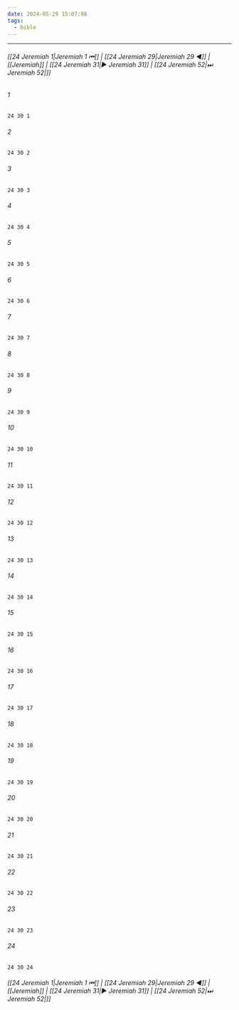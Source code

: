 ```yaml
---
date: 2024-05-29 15:07:08
tags:
  - bible
---
```

___

###### [[24 Jeremiah 1|Jeremiah 1 ⏮]] | [[24 Jeremiah 29|Jeremiah 29 ◀]] | [[Jeremiah]] | [[24 Jeremiah 31|▶ Jeremiah 31]] | [[24 Jeremiah 52|⏭ Jeremiah 52|]]

###### 1
``` verse
24 30 1 
```
###### 2
``` verse
24 30 2 
```
###### 3
``` verse
24 30 3 
```
###### 4
``` verse
24 30 4 
```
###### 5
``` verse
24 30 5 
```
###### 6
``` verse
24 30 6 
```
###### 7
``` verse
24 30 7 
```
###### 8
``` verse
24 30 8 
```
###### 9
``` verse
24 30 9 
```
###### 10
``` verse
24 30 10 
```
###### 11
``` verse
24 30 11 
```
###### 12
``` verse
24 30 12 
```
###### 13
``` verse
24 30 13 
```
###### 14
``` verse
24 30 14 
```
###### 15
``` verse
24 30 15 
```
###### 16
``` verse
24 30 16 
```
###### 17
``` verse
24 30 17 
```
###### 18
``` verse
24 30 18 
```
###### 19
``` verse
24 30 19 
```
###### 20
``` verse
24 30 20 
```
###### 21
``` verse
24 30 21 
```
###### 22
``` verse
24 30 22 
```
###### 23
``` verse
24 30 23 
```
###### 24
``` verse
24 30 24 
```

###### [[24 Jeremiah 1|Jeremiah 1 ⏮]] | [[24 Jeremiah 29|Jeremiah 29 ◀]] | [[Jeremiah]] | [[24 Jeremiah 31|▶ Jeremiah 31]] | [[24 Jeremiah 52|⏭ Jeremiah 52|]]


